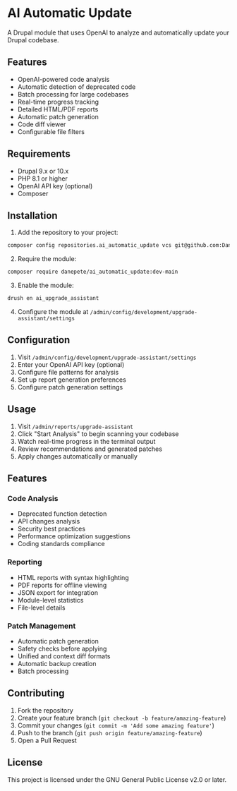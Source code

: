 # AI Automatic Update

A Drupal module that uses OpenAI to analyze and automatically update your Drupal codebase.

## Features

- OpenAI-powered code analysis
- Automatic detection of deprecated code
- Batch processing for large codebases
- Real-time progress tracking
- Detailed HTML/PDF reports
- Automatic patch generation
- Code diff viewer
- Configurable file filters

## Requirements

- Drupal 9.x or 10.x
- PHP 8.1 or higher
- OpenAI API key (optional)
- Composer

## Installation

1. Add the repository to your project:
```bash
composer config repositories.ai_automatic_update vcs git@github.com:DanePete/ai_automatic_update.git
```

2. Require the module:
```bash
composer require danepete/ai_automatic_update:dev-main
```

3. Enable the module:
```bash
drush en ai_upgrade_assistant
```

4. Configure the module at `/admin/config/development/upgrade-assistant/settings`

## Configuration

1. Visit `/admin/config/development/upgrade-assistant/settings`
2. Enter your OpenAI API key (optional)
3. Configure file patterns for analysis
4. Set up report generation preferences
5. Configure patch generation settings

## Usage

1. Visit `/admin/reports/upgrade-assistant`
2. Click "Start Analysis" to begin scanning your codebase
3. Watch real-time progress in the terminal output
4. Review recommendations and generated patches
5. Apply changes automatically or manually

## Features

### Code Analysis
- Deprecated function detection
- API changes analysis
- Security best practices
- Performance optimization suggestions
- Coding standards compliance

### Reporting
- HTML reports with syntax highlighting
- PDF reports for offline viewing
- JSON export for integration
- Module-level statistics
- File-level details

### Patch Management
- Automatic patch generation
- Safety checks before applying
- Unified and context diff formats
- Automatic backup creation
- Batch processing

## Contributing

1. Fork the repository
2. Create your feature branch (`git checkout -b feature/amazing-feature`)
3. Commit your changes (`git commit -m 'Add some amazing feature'`)
4. Push to the branch (`git push origin feature/amazing-feature`)
5. Open a Pull Request

## License

This project is licensed under the GNU General Public License v2.0 or later.
